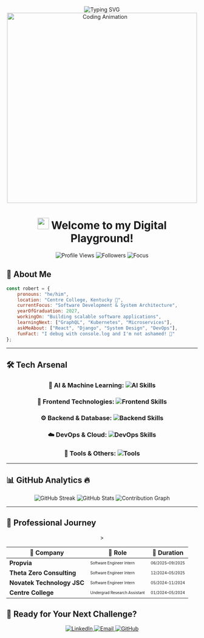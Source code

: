 <div align="center">
  <img src="https://readme-typing-svg.herokuapp.com?font=Fira+Code&size=30&duration=3000&pause=1000&color=FF6B6B&center=true&vCenter=true&width=600&lines=Hey+there%2C+I'm+Robert+Nguyen!+%F0%9F%91%8B;Software+Developer;CS+'27+%40+Centre+College;Always+Learning+%26+Building" alt="Typing SVG" />
</div>

<div align="center">
  <img src="https://user-images.githubusercontent.com/74038190/225813708-98b745f2-7d22-48cf-9150-083f1b00d6c9.gif" width="500" alt="Coding Animation"/>
</div>

<h1 align="center">
  <img src="https://media.giphy.com/media/hvRJCLFzcasrR4ia7z/giphy.gif" width="30">
  Welcome to my Digital Playground!
</h1>

<div align="center">
  <img src="https://komarev.com/ghpvc/?username=robert-nguyenn&color=FF6B6B&style=for-the-badge" alt="Profile Views"/>
  <img src="https://img.shields.io/github/followers/robert-nguyenn?style=for-the-badge&color=4CAF50" alt="Followers"/>
  <img src="https://img.shields.io/badge/Focus-Software%20Development-brightgreen?style=for-the-badge" alt="Focus"/>
</div>

## 🚀 About Me

```javascript
const robert = {
    pronouns: "he/him",
    location: "Centre College, Kentucky 🏫",
    currentFocus: "Software Development & System Architecture",
    yearOfGraduation: 2027,
    workingOn: "Building scalable software applications",
    learningNext: ["GraphQL", "Kubernetes", "Microservices"],
    askMeAbout: ["React", "Django", "System Design", "DevOps"],
    funFact: "I debug with console.log and I'm not ashamed! 🐛"
};
```

---

## 🛠️ Tech Arsenal

<div align="center">

### 🤖 AI & Machine Learning: <img src="https://skillicons.dev/icons?i=python,tensorflow,pytorch,opencv" alt="AI Skills"/>

### 🎨 Frontend Technologies: <img src="https://skillicons.dev/icons?i=react,nextjs,html,css,js,ts,tailwind,bootstrap" alt="Frontend Skills"/>

### ⚙️ Backend & Database: <img src="https://skillicons.dev/icons?i=python,django,fastapi,nodejs,express,java,postgresql,mysql,mongodb" alt="Backend Skills"/>

### ☁️ DevOps & Cloud: <img src="https://skillicons.dev/icons?i=docker,aws,github,gitlab,linux" alt="DevOps Skills"/>

### 🔧 Tools & Others: <img src="https://skillicons.dev/icons?i=git,vscode,figma,postman,firebase,vercel,bash,powershell" alt="Tools"/>

</div>

---

## 📊 GitHub Analytics 🔥

<div align="center">
  
<img src="https://streak-stats.demolab.com/?user=robert-nguyenn&theme=radical&include_all_commits=true&hide_border=true&border_radius=20" alt="GitHub Streak"/>
<img src="https://github-readme-stats-eight-theta.vercel.app/api?username=robert-nguyenn&show_icons=true&theme=radical&include_all_commits=true&count_private=true&hide_border=true&border_radius=20" alt="GitHub Stats"/>
<img src="https://github-readme-activity-graph.vercel.app/graph?username=robert-nguyenn&theme=react-dark&hide_border=true&area=true&line=FF6B6B&point=FFFFFF&bg_color=0D1117" alt="Contribution Graph"/>

</div>

---

## 💼 Professional Journey

<div align="center">

<table>
  <thead>
    <tr>
      <th>🏢 Company</th>
      <th>👔 Role</th>
      <th>📅 Duration</th>
    </tr>
  </thead>
  <tbody>
    <tr>
      <td><b>Propvia</b></td>
      <td><font size="1">Software Engineer Intern</font></td>
      <td><font size="1">06/2025–09/2025</font></td>
    </tr>
    <tr>
      <td><b>Theta Zero Consulting</b></td>
      <td><font size="1">Software Engineer Intern</font></td>
      <td><font size="1">12/2024–05/2025</font></td>>
    </tr>
    <tr>
      <td><b>Novatek Technology JSC</b></td>
      <td><font size="1">Software Engineer Intern</font></td>
      <td><font size="1">05/2024–11/2024</font></td>
    </tr>
    <tr>
      <td><b>Centre College</b></td>
      <td><font size="1">Undergrad Research Assistant</font></td>
      <td><font size="1">01/2024–05/2024</font></td>
    </tr>
  </tbody>
</table>

</div>

## 🤝 Ready for Your Next Challenge?

<div align="center">

  <a href="https://www.linkedin.com/in/robert-nguyenn/" target="_blank">
    <img src="https://img.shields.io/badge/LinkedIn-Let's_Connect-0077B5?style=for-the-badge&logo=linkedin&logoColor=white" alt="LinkedIn"/>
  </a>
  <a href="mailto:robert.nguyenanh@gmail.com" target="_blank">
    <img src="https://img.shields.io/badge/Email-Reach_Out-D14836?style=for-the-badge&logo=gmail&logoColor=white" alt="Email"/>
  </a>
  <a href="https://github.com/robert-nguyenn" target="_blank">
    <img src="https://img.shields.io/badge/GitHub-View_Projects-100000?style=for-the-badge&logo=github&logoColor=white" alt="GitHub"/>
  </a>
</div>
</div>
